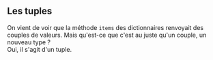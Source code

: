 ## Les tuples

On vient de voir que la méthode `items` des dictionnaires renvoyait des couples de valeurs.
Mais qu'est-ce que c'est au juste qu'un couple, un nouveau type ?  
Oui, il s'agit d'un tuple.
